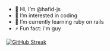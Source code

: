 
- 👋 Hi, I’m @hafid-js
- 👀 I’m interested in coding
- 🌱 I’m currently learning ruby on rails
- ⚡ Fun fact: i'm guy

[![GitHub Streak](https://streak-stats.demolab.com?user=hafid-js&theme=dark&locale=id&exclude_days=Sun%2CMon%2CTue%2CWed%2CThu%2CFri%2CSat&card_width=1000)](https://git.io/streak-stats)

